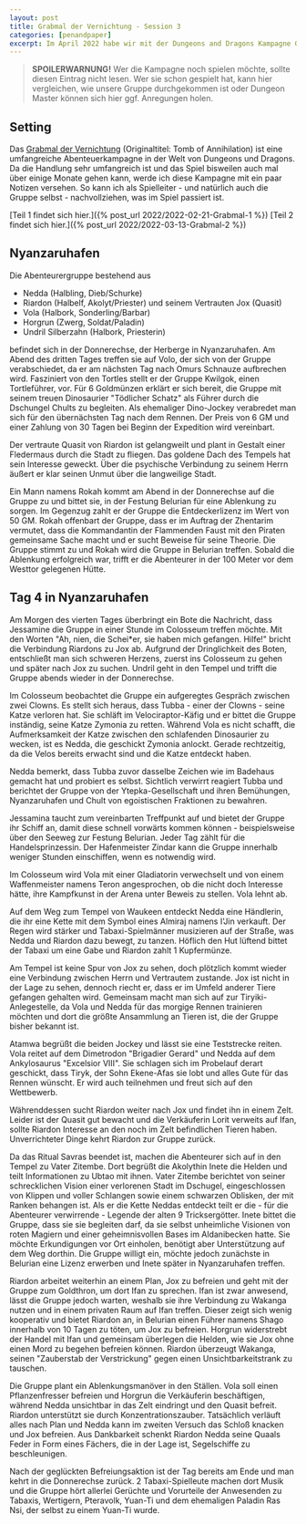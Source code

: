 ```yaml
---
layout: post
title: Grabmal der Vernichtung - Session 3
categories: [penandpaper]
excerpt: Im April 2022 habe wir mit der Dungeons and Dragons Kampagne Grabmal der Vernichtung angefangen. Dies ist der Spielbericht der zweiten Session.
---
```




> **SPOILERWARNUNG!** Wer die Kampagne noch spielen möchte, sollte diesen Eintrag nicht lesen. Wer sie schon gespielt hat, kann hier vergleichen, wie unsere Gruppe durchgekommen ist oder Dungeon Master können sich hier ggf. Anregungen holen.

## Setting

Das [Grabmal der Vernichtung](https://www.dnddeutsch.de/grabmal-der-vernichtung/) (Originaltitel: Tomb of Annihilation) ist eine umfangreiche Abenteuerkampagne in der Welt von Dungeons und Dragons. Da die Handlung sehr umfangreich ist und das Spiel bisweilen auch mal über einige Monate gehen kann, werde ich diese Kampagne mit ein paar Notizen versehen. So kann ich als Spielleiter - und natürlich auch die Gruppe selbst - nachvollziehen, was im Spiel passiert ist.

[Teil 1 findet sich hier.]({% post_url 2022/2022-02-21-Grabmal-1 %})
[Teil 2 findet sich hier.]({% post_url 2022/2022-03-13-Grabmal-2 %})

## Nyanzaruhafen

Die Abenteurergruppe bestehend aus

- Nedda (Halbling, Dieb/Schurke)
- Riardon (Halbelf, Akolyt/Priester) und seinem Vertrauten Jox (Quasit)
- Vola (Halbork, Sonderling/Barbar)
- Horgrun (Zwerg, Soldat/Paladin)
- Undril Silberzahn (Halbork, Priesterin)

befindet sich in der Donnerechse, der Herberge in Nyanzaruhafen. Am Abend des dritten Tages treffen sie auf Volo, der sich von der Gruppe verabschiedet, da er am nächsten Tag nach Omurs Schnauze aufbrechen wird. Fasziniert von den Tortles stellt er der Gruppe Kwilgok, einen Tortleführer, vor. Für 6 Goldmünzen erklärt er sich bereit, die Gruppe mit seinem treuen Dinosaurier "Tödlicher Schatz" als Führer durch die Dschungel Chults zu begleiten. Als ehemaliger Dino-Jockey verabredet man sich für den übernächsten Tag nach dem Rennen. Der Preis von 6 GM und einer Zahlung von 30 Tagen bei Beginn der Expedition wird vereinbart.

Der vertraute Quasit von Riardon ist gelangweilt und plant in Gestalt einer Fledermaus durch die Stadt zu fliegen. Das goldene Dach des Tempels hat sein Interesse geweckt. Über die psychische Verbindung zu seinem Herrn äußert er klar seinen Unmut über die langweilige Stadt.

Ein Mann namens Rokah kommt am Abend in der Donnerechse auf die Gruppe zu und bittet sie, in der Festung Belurian für eine Ablenkung zu sorgen. Im Gegenzug zahlt er der Gruppe die Entdeckerlizenz im Wert von 50 GM. Rokah offenbart der Gruppe, dass er im Auftrag der Zhentarim vermutet, dass die Kommandantin der Flammenden Faust mit den Piraten gemeinsame Sache macht und er sucht Beweise für seine Theorie. Die Gruppe stimmt zu und Rokah wird die Gruppe in Belurian treffen. Sobald die Ablenkung erfolgreich war, trifft er die Abenteurer in der 100 Meter vor dem Westtor gelegenen Hütte.

## Tag 4 in Nyanzaruhafen

Am Morgen des vierten Tages überbringt ein Bote die Nachricht, dass Jessamine die Gruppe in einer Stunde im Colosseum treffen möchte. Mit den Worten "Ah, nien, die Schei*er, sie haben mich gefangen. Hilfe!" bricht die Verbindung Riardons zu Jox ab. Aufgrund der Dringlichkeit des Boten, entschließt man sich schweren Herzens, zuerst ins Colosseum zu gehen und später nach Jox zu suchen. Undril geht in den Tempel und trifft die Gruppe abends wieder in der Donnerechse.

Im Colosseum beobachtet die Gruppe ein aufgeregtes Gespräch zwischen zwei Clowns. Es stellt sich heraus, dass Tubba - einer der Clowns - seine Katze verloren hat. Sie schläft im Velociraptor-Käfig und er bittet die Gruppe inständig, seine Katze Zymonia zu retten. Während Vola es nicht schafft, die Aufmerksamkeit der Katze zwischen den schlafenden Dinosaurier zu wecken, ist es Nedda, die geschickt Zymonia anlockt. Gerade rechtzeitig, da die Velos bereits erwacht sind und die Katze entdeckt haben.

Nedda bemerkt, dass Tubba zuvor dasselbe Zeichen wie im Badehaus gemacht hat und probiert es selbst. Sichtlich verwirrt reagiert Tubba und berichtet der Gruppe von der Ytepka-Gesellschaft und ihren Bemühungen, Nyanzaruhafen und Chult von egoistischen Fraktionen zu bewahren.

Jessamina taucht zum vereinbarten Treffpunkt auf und bietet der Gruppe ihr Schiff an, damit diese schnell vorwärts kommen können - beispielsweise über den Seeweg zur Festung Belurian. Jeder Tag zählt für die Handelsprinzessin. Der Hafenmeister Zindar kann die Gruppe innerhalb weniger Stunden einschiffen, wenn es notwendig wird.

Im Colosseum wird Vola mit einer Gladiatorin verwechselt und von einem Waffenmeister namens Teron angesprochen, ob die nicht doch Interesse hätte, ihre Kampfkunst in der Arena unter Beweis zu stellen. Vola lehnt ab.

Auf dem Weg zum Tempel von Waukeen entdeckt Nedda eine Händlerin, die ihr eine Kette mit dem Symbol eines Almiraj namens I'Jin verkauft. Der Regen wird stärker und Tabaxi-Spielmänner musizieren auf der Straße, was Nedda und Riardon dazu bewegt, zu tanzen. Höflich den Hut lüftend bittet der Tabaxi um eine Gabe und Riardon zahlt 1 Kupfermünze.

Am Tempel ist keine Spur von Jox zu sehen, doch plötzlich kommt wieder eine Verbindung zwischen Herrn und Vertrautem zustande. Jox ist nicht in der Lage zu sehen, dennoch riecht er, dass er im Umfeld anderer Tiere gefangen gehalten wird. Gemeinsam macht man sich auf zur Tiryiki-Anlegestelle, da Vola und Nedda für das morgige Rennen trainieren möchten und dort die größte Ansammlung an Tieren ist, die der Gruppe bisher bekannt ist.

Atamwa begrüßt die beiden Jockey und lässt sie eine Teststrecke reiten. Vola reitet auf dem Dimetrodon "Brigadier Gerard" und Nedda auf dem Ankylosaurus "Excelsior VIII". Sie schlagen sich im Probelauf derart geschickt, dass Tiryk, der Sohn Ekene-Afas sie lobt und alles Gute für das Rennen wünscht. Er wird auch teilnehmen und freut sich auf den Wettbewerb.

Währenddessen sucht Riardon weiter nach Jox und findet ihn in einem Zelt. Leider ist der Quasit gut bewacht und die Verkäuferin Lorit verweits auf Ifan, sollte Riardon Interesse an den noch im Zelt befindlichen Tieren haben. Unverrichteter Dinge kehrt Riardon zur Gruppe zurück.

Da das Ritual Savras beendet ist, machen die Abenteurer sich auf in den Tempel zu Vater Zitembe. Dort begrüßt die Akolythin Inete die Helden und teilt Informationen zu Ubtao mit ihnen. Vater Zitembe berichtet von seiner schrecklichen Vision einer verlorenen Stadt im Dschugel, eingeschlossen von Klippen und voller Schlangen sowie einem schwarzen Oblisken, der mit Ranken behangen ist. Als er die Kette Neddas entdeckt teilt er die - für die Abenteurer verwirrende - Legende der alten 9 Tricksergötter. Inete bittet die Gruppe, dass sie sie begleiten darf, da sie selbst unheimliche Visionen von roten Magiern und einer geheimnisvollen Bases im Aldanibecken hatte. Sie möchte Erkundigungen vor Ort einholen, benötigt aber Unterstützung auf dem Weg dorthin. Die Gruppe willigt ein, möchte jedoch zunächste in Belurian eine Lizenz erwerben und Inete später in Nyanzaruhafen treffen.

Riardon arbeitet weiterhin an einem Plan, Jox zu befreien und geht mit der Gruppe zum Goldthron, um dort Ifan zu sprechen. Ifan ist zwar anwesend, lässt die Gruppe jedoch warten, weshalb sie ihre Verbindung zu Wakanga nutzen und in einem privaten Raum auf Ifan treffen. Dieser zeigt sich wenig kooperativ und bietet Riardon an, in Belurian einen Führer namens Shago innerhalb von 10 Tagen zu töten, um Jox zu befreien. Horgrun widerstrebt der Handel mit Ifan und gemeinsam überlegen die Helden, wie sie Jox ohne einen Mord zu begehen befreien können. Riardon überzeugt Wakanga, seinen "Zauberstab der Verstrickung" gegen einen Unsichtbarkeitstrank zu tauschen.

Die Gruppe plant ein Ablenkungsmanöver in den Ställen. Vola soll einen Pflanzenfresser befreien und Horgrun die Verkäuferin beschäftigen, während Nedda unsichtbar in das Zelt eindringt und den Quasit befreit. Riardon unterstützt sie durch Konzentrationszauber. Tatsächlich verläuft alles nach Plan und Nedda kann im zweiten Versuch das Schloß knacken und Jox befreien. Aus Dankbarkeit schenkt Riardon Nedda seine Quaals Feder in Form eines Fächers, die in der Lage ist, Segelschiffe zu beschleunigen.

Nach der geglückten Befreiungsaktion ist der Tag bereits am Ende und man kehrt in die Donnerechse zurück. 2 Tabaxi-Spielleute machen dort Musik und die Gruppe hört allerlei Gerüchte und Vorurteile der Anwesenden zu Tabaxis, Wertigern, Pteravolk, Yuan-Ti und dem ehemaligen Paladin Ras Nsi, der selbst zu einem Yuan-Ti wurde.
